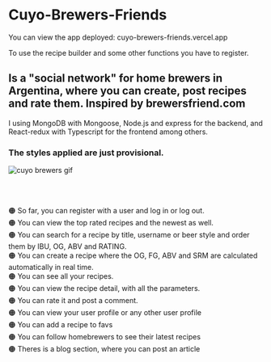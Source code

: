 # Cuyo-Brewers-Friends

You can view the app deployed: cuyo-brewers-friends.vercel.app

To use the recipe builder and some other functions you have to register.

## Is a "social network" for home brewers in Argentina, where you can create, post recipes and rate them. Inspired by brewersfriend.com

I using MongoDB with Mongoose, Node.js and express for the backend,
and React-redux with Typescript for the frontend among others.

### The styles applied are just provisional.

![cuyo brewers gif](https://user-images.githubusercontent.com/86330512/159782555-04184759-ee6e-4b1b-8fc5-44bf9ef06620.gif)

<br></br>

🟠 So far, you can register with a user and log in or log out. </br>
🟠 You can view the top rated recipes and the newest as well.</br>
🟠 You can search for a recipe by title, username or beer style and order them by IBU, OG, ABV and RATING.</br>
🟠 You can create a recipe where the OG, FG, ABV and SRM are calculated automatically in real time.</br>
🟠 You can see all your recipes.</br>
🟠 You can view the recipe detail, with all the parameters.</br>
🟠 You can rate it and post a comment.</br>
🟠 You can view your user profile or any other user profile</br>
🟠 You can add a recipe to favs</br>
🟠 You can follow homebrewers to see their latest recipes</br>
🟠 Theres is a blog section, where you can post an article</br>
